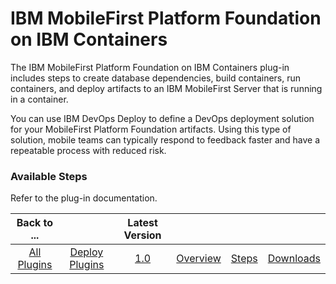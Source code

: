 
# IBM MobileFirst Platform Foundation on IBM Containers

The IBM MobileFirst Platform Foundation on IBM Containers plug-in includes steps to create database dependencies, build containers, run containers, and deploy artifacts to an IBM MobileFirst Server that is running in a container.

You can use IBM DevOps Deploy to define a DevOps deployment solution for your MobileFirst Platform Foundation artifacts. Using this type of solution, mobile teams can typically respond to feedback faster and have a repeatable process with reduced risk.


### Available Steps

Refer to the plug-in documentation.



|Back to ...||Latest Version||||
| :---: | :---: | :---: | :---: | :---: | :---: |
|[All Plugins](../../index.md)|[Deploy Plugins](../README.md)|[1.0](https://raw.githubusercontent.com/UrbanCode/IBM-UCD-PLUGINS/main/files/MFPFC/MobileFirstContainerAutomate-1.0.zip)|[Overview](overview.md)|[Steps](steps.md)|[Downloads](downloads.md)|
